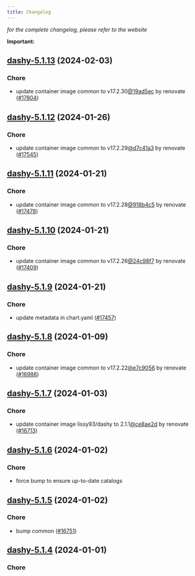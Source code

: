 ```yaml
---
title: Changelog
---
```



*for the complete changelog, please refer to the website*

**Important:**





## [dashy-5.1.13](https://github.com/truecharts/charts/compare/dashy-5.1.12...dashy-5.1.13) (2024-02-03)

### Chore



- update container image common to v17.2.30[@19ad5ec](https://github.com/19ad5ec) by renovate ([#17804](https://github.com/truecharts/charts/issues/17804))


## [dashy-5.1.12](https://github.com/truecharts/charts/compare/dashy-5.1.11...dashy-5.1.12) (2024-01-26)

### Chore



- update container image common to v17.2.29[@d7c41a3](https://github.com/d7c41a3) by renovate ([#17545](https://github.com/truecharts/charts/issues/17545))


## [dashy-5.1.11](https://github.com/truecharts/charts/compare/dashy-5.1.10...dashy-5.1.11) (2024-01-21)

### Chore



- update container image common to v17.2.28[@918b4c5](https://github.com/918b4c5) by renovate ([#17478](https://github.com/truecharts/charts/issues/17478))


## [dashy-5.1.10](https://github.com/truecharts/charts/compare/dashy-5.1.9...dashy-5.1.10) (2024-01-21)

### Chore



- update container image common to v17.2.26[@24c98f7](https://github.com/24c98f7) by renovate ([#17409](https://github.com/truecharts/charts/issues/17409))


## [dashy-5.1.9](https://github.com/truecharts/charts/compare/dashy-5.1.8...dashy-5.1.9) (2024-01-21)

### Chore



- update metadata in chart.yaml ([#17457](https://github.com/truecharts/charts/issues/17457))




## [dashy-5.1.8](https://github.com/truecharts/charts/compare/dashy-5.1.7...dashy-5.1.8) (2024-01-09)

### Chore



- update container image common to v17.2.22[@e7c9056](https://github.com/e7c9056) by renovate ([#16986](https://github.com/truecharts/charts/issues/16986))


## [dashy-5.1.7](https://github.com/truecharts/charts/compare/dashy-5.1.6...dashy-5.1.7) (2024-01-03)

### Chore



- update container image lissy93/dashy to 2.1.1[@ce8ae2d](https://github.com/ce8ae2d) by renovate ([#16713](https://github.com/truecharts/charts/issues/16713))


## [dashy-5.1.6](https://github.com/truecharts/charts/compare/dashy-5.1.5...dashy-5.1.6) (2024-01-02)

### Chore



- force bump to ensure up-to-date catalogs


## [dashy-5.1.5](https://github.com/truecharts/charts/compare/dashy-5.1.4...dashy-5.1.5) (2024-01-02)

### Chore



- bump common ([#16751](https://github.com/truecharts/charts/issues/16751))


## [dashy-5.1.4](https://github.com/truecharts/charts/compare/dashy-5.1.3...dashy-5.1.4) (2024-01-01)

### Chore
